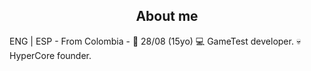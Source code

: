 <h2 align='center'>About me</h2>
ENG | ESP - From Colombia - 🎂 28/08 (15yo)
💻 GameTest developer.
💀 HyperCore founder.

<!--
**CibNumeritos/CibNumeritos** is a ✨ _special_ ✨ repository because its `README.md` (this file) appears on your GitHub profile.

Here are some ideas to get you started:

- 🔭 I’m currently working on ...
- 🌱 I’m currently learning ...
- 👯 I’m looking to collaborate on ...
- 🤔 I’m looking for help with ...
- 💬 Ask me about ...
- 📫 How to reach me: ...
- 😄 Pronouns: ...
- ⚡ Fun fact: ...
-->
